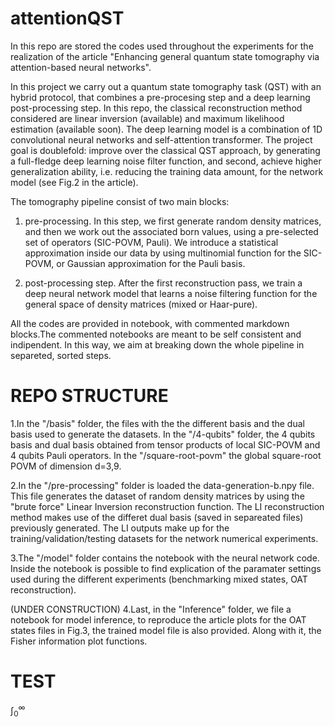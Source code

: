 # attentionQST

In this repo are stored the codes used throughout the experiments for the realization of the article "Enhancing general quantum state tomography via attention-based neural networks".

In this project we carry out a quantum state tomography task (QST) with an hybrid protocol, that combines a pre-procesing step and a deep learning post-processing step. In this repo, the classical reconstruction method considered are linear inversion (available) and maximum likelihood estimation (available soon).
The deep learning model is a combination of 1D convolutional neural networks and self-attention transformer. The project goal is doublefold: improve over the classical QST approach, by generating a full-fledge deep learning noise filter function, and second, achieve higher generalization ability, i.e. reducing the training data amount, for the network model (see Fig.2 in the article).

The tomography pipeline consist of two main blocks:

1. pre-processing. In this step, we first generate  random density matrices,  and then we work out the associated born values, using a pre-selected set of operators (SIC-POVM, Pauli). We introduce a statistical approximation inside our data by using multinomial function for the SIC-POVM, or Gaussian approximation for the Pauli basis. 

2. post-processing step. After the first reconstruction pass, we train a deep neural network model that learns a noise filtering function for the general space of density matrices (mixed or Haar-pure).


All the codes are provided in notebook, with commented markdown blocks.The commented notebooks are meant to be self consistent and indipendent. In this way, we aim at breaking down the whole pipeline in separeted, sorted steps.


# REPO STRUCTURE


1.In the "/basis" folder, the files with the the different basis and the dual basis used to generate the datasets. In the "/4-qubits" folder, the 4 qubits basis and dual basis obtained from tensor products of local SIC-POVM and 4 qubits Pauli operators. In the "/square-root-povm" the global square-root POVM of dimension d=3,9.


2.In the "/pre-processing" folder is loaded the data-generation-b.npy file. This file generates the dataset of random density matrices by using the "brute force" Linear Inversion reconstruction function. The LI reconstruction method makes use of the differet dual basis (saved in separeated files) previously generated.  The LI outputs make up for the training/validation/testing datasets for the network numerical experiments. 


3.The "/model" folder contains the notebook with the neural network code. Inside the notebook is possible to find explication of the paramater settings used during the different experiments (benchmarking mixed states, OAT reconstruction).


(UNDER CONSTRUCTION)
4.Last, in the "Inference" folder, we file a notebook for model inference, to reproduce the article plots for the OAT states files in Fig.3, the trained model file is also provided. Along with it, the Fisher information plot functions.

# TEST

$\int_0^{\infty}$
